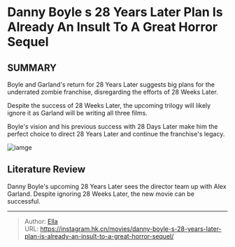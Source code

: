# Danny Boyle s 28 Years Later Plan Is Already An Insult To A Great Horror Sequel


## SUMMARY 



Boyle and Garland&#39;s return for 28 Years Later suggests big plans for the underrated zombie franchise, disregarding the efforts of 28 Weeks Later.

Despite the success of 28 Weeks Later, the upcoming trilogy will likely ignore it as Garland will be writing all three films.

Boyle&#39;s vision and his previous success with 28 Days Later make him the perfect choice to direct 28 Years Later and continue the franchise&#39;s legacy.



![iamge](https://static1.srcdn.com/wordpress/wp-content/uploads/2023/09/28-weeks-later-tammy-andy.jpg)

## Literature Review
Danny Boyle&#39;s upcoming 28 Years Later sees the director team up with Alex Garland. Despite ignoring 28 Weeks Later, the new movie can be successful.



---

> Author: [Ella](https://instagram.hk.cn/)  
> URL: https://instagram.hk.cn/movies/danny-boyle-s-28-years-later-plan-is-already-an-insult-to-a-great-horror-sequel/  

